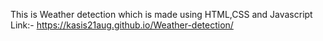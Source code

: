 This is Weather detection which is made using HTML,CSS and Javascript
Link:- https://kasis21aug.github.io/Weather-detection/

